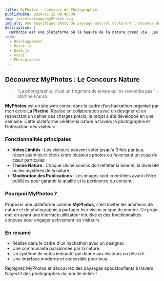 ```yaml
---
title: MyPhotos - Concours de Photographie
publishDate: 2024-11-22 00:00:00
img: /assets/image/myPhotos.svg
img_alt: Une magnifique photo de paysage naturel capturant l'essence de la nature
description: |
  MyPhotos est une plateforme où la beauté de la nature prend vie. Les visiteurs peuvent voter pour leurs photos préférées (jusqu'à 3 votes par jour) et contribuer à élire les meilleures œuvres.
tags:
  - Développement
  - React.js
  - Node.js
  - UX/UI
  - Photographie
---
```


## Découvrez MyPhotos : Le Concours Nature

> "La photographie, c'est un fragment de temps qui ne reviendra pas." - Martine Franck

**MyPhotos** est un site web conçu dans le cadre d’un hackathon organisé par mon école **La Piscine**. Réalisé en collaboration avec un designer et en respectant un cahier des charges précis, le projet a été développé en une semaine. Cette plateforme célèbre la nature à travers la photographie et l’interaction des visiteurs.

### Fonctionnalités principales

- **Votes Limités** : Les visiteurs peuvent voter jusqu'à 3 fois par jour, répartissant leurs choix entre plusieurs photos ou favorisant un coup de cœur particulier.  
- **Thème Nature** : Chaque cliché soumis doit refléter la beauté, la diversité ou les mystères de la nature.  
- **Modération des Publications** : Les images sont contrôlées avant d'être publiées pour garantir la qualité et la pertinence du contenu.  

### Pourquoi MyPhotos ?

Proposer une plateforme comme **MyPhotos**, c'est inviter les amateurs de nature et de photographie à partager leur vision unique du monde. Ce projet met en avant une interface utilisateur intuitive et des fonctionnalités conçues pour engager activement les visiteurs.

### En résumé

- Réalisé dans le cadre d'un hackathon avec un designer.
- Une communauté passionnée par la nature.  
- Un système de votes interactif qui donne aux visiteurs un rôle clé.  
- Une interface moderne et accessible pour tous.  

Rejoignez MyPhotos et découvrez des paysages époustouflants à travers l’objectif des photographes du monde entier !
